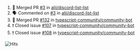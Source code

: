 <!--START_SECTION:activity-->
1. 🎉 Merged PR [#3](https://github.com/alii/discord-list-list/pull/3) in [alii/discord-list-list](https://github.com/alii/discord-list-list)
2. 🗣 Commented on [#3](https://github.com/alii/discord-list-list/issues/3) in [alii/discord-list-list](https://github.com/alii/discord-list-list)
3. 🎉 Merged PR [#132](https://github.com/typescript-community/community-bot/pull/132) in [typescript-community/community-bot](https://github.com/typescript-community/community-bot)
4. ❗️ Closed issue [#107](https://github.com/typescript-community/community-bot/issues/107) in [typescript-community/community-bot](https://github.com/typescript-community/community-bot)
5. ❗️ Closed issue [#108](https://github.com/typescript-community/community-bot/issues/108) in [typescript-community/community-bot](https://github.com/typescript-community/community-bot)
<!--END_SECTION:activity-->

![Hits](https://hitcounter.pythonanywhere.com/count/tag.svg?url=https%3A%2F%2Fgithub.com%2Frobertwestbury)
